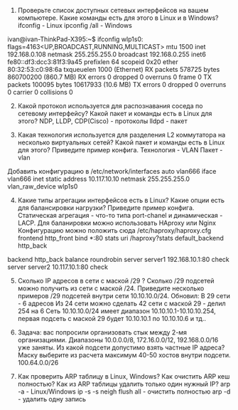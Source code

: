 1)  Проверьте список доступных сетевых интерфейсов на вашем компьютере. Какие команды есть для этого в Linux и в Windows?
ifconfig - Linux
ipconfig /all - Windows

ivan@ivan-ThinkPad-X395:~$ ifconfig
wlp1s0: flags=4163<UP,BROADCAST,RUNNING,MULTICAST>  mtu 1500
        inet 192.168.0.108  netmask 255.255.255.0  broadcast 192.168.0.255
        inet6 fe80::df3:dcc3:81f3:9a45  prefixlen 64  scopeid 0x20<link>
        ether 80:32:53:c0:98:6a  txqueuelen 1000  (Ethernet)
        RX packets 578725  bytes 860700200 (860.7 MB)
        RX errors 0  dropped 0  overruns 0  frame 0
        TX packets 100095  bytes 10617933 (10.6 MB)
        TX errors 0  dropped 0 overruns 0  carrier 0  collisions 0

2) Какой протокол используется для распознавания соседа по сетевому интерфейсу? Какой пакет и команды есть в Linux для этого?
NDP, LLDP, CDP(Cisco) - протоколы
lldpd - пакет

3) Какая технология используется для разделения L2 коммутатора на несколько виртуальных сетей? Какой пакет и команды есть в Linux для этого? Приведите пример конфига.
Технология - VLAN
Пакет - vlan

Добавить конфигурацию в /etc/network/interfaces
auto vlan666
iface vlan666 inet static
        address 10.117.10.10
        netmask 255.255.255.0
        vlan_raw_device wlp1s0

4) Какие типы агрегации интерфейсов есть в Linux? Какие опции есть для балансировки нагрузки? Приведите пример конфига.
Статическая агрегация - что-то типа port-chanel и динамическая - LACP.
Для баланировки можно использовать HAproxy или Nginx
Конфигурацию можно положить сюда /etc/haproxy/haproxy.cfg
frontend http_front
   bind *:80
   stats uri /haproxy?stats
   default_backend http_back

backend http_back
   balance roundrobin
   server server1 192.168.10.1:80 check
   server server2 10.117.10.1:80 check

5) Сколько IP адресов в сети с маской /29 ? Сколько /29 подсетей можно получить из сети с маской /24. Приведите несколько примеров /29 подсетей внутри сети 10.10.10.0/24.
Обновил:
В 29 сети - 6 адресов
Из 24 сети можно сделать 42 сети с маской 29 - делил 254 на 6
Сеть 10.10.10.0/24 имеет диапазон 10.10.10.1-10.10.10.254, первая подсеть с маской 29 будет 10.10.10.1 по 10.10.10.6 и тд..

6) Задача: вас попросили организовать стык между 2-мя организациями. Диапазоны 10.0.0.0/8, 172.16.0.0/12, 192.168.0.0/16 уже заняты. Из какой подсети допустимо взять частные IP адреса? Маску выберите из расчета максимум 40-50 хостов внутри подсети.
100.64.0.0/26

7) Как проверить ARP таблицу в Linux, Windows? Как очистить ARP кеш полностью? Как из ARP таблицы удалить только один нужный IP?
arp -a - Linux/Windows
ip -s -s neigh flush all - очистить полностью
arp -d - удалить одну запись
